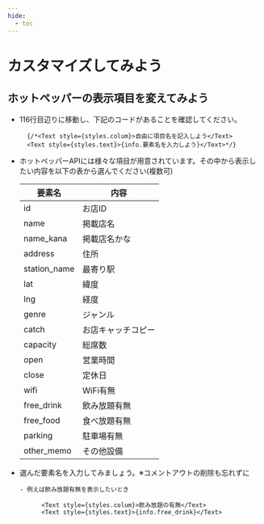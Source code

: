 ```yaml
---
hide:
  - toc
---
```

# <i class="fa fa-arrow-circle-right" aria-hidden="true"></i> カスタマイズしてみよう

## ホットペッパーの表示項目を変えてみよう

- 116行目辺りに移動し、下記のコードがあることを確認してください。

        {/*<Text style={styles.colum}>自由に項目名を記入しよう</Text>
        <Text style={styles.text}>{info.要素名を入力しよう}</Text>*/}

-  ホットペッパーAPIには様々な項目が用意されています。その中から表示したい内容を以下の表から選んでください(複数可)

	| 要素名 | 内容 |
	| --- | --- |
	| id | お店ID |
	| name | 掲載店名 |
	| name_kana | 掲載店名かな|
	| address | 住所 |
	| station_name | 最寄り駅 |
	| lat | 緯度 |
	| lng | 経度 |
	| genre | ジャンル |
	| catch | お店キャッチコピー |
	| capacity | 総席数 |
	| open | 営業時間 |
	| close | 定休日 |
	| wifi | WiFi有無 |
	| free_drink | 飲み放題有無 |
	| free_food | 食べ放題有無 |
	| parking | 駐車場有無 |
	| other_memo | その他設備 |

- 選んだ要素名を入力してみましょう。※コメントアウトの削除も忘れずに

      - 例えば飲み放題有無を表示したいとき

			<Text style={styles.colum}>飲み放題の有無</Text>
			<Text style={styles.text}>{info.free_drink}</Text>
